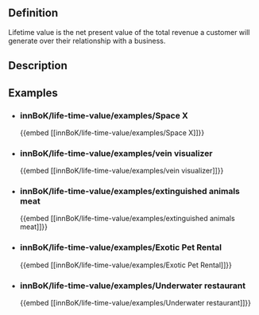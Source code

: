 
## Definition
Lifetime value is the net present value of the total revenue a customer will generate over their relationship with a business.
## Description
## Examples
- ### innBoK/life-time-value/examples/Space X
	{{embed [[innBoK/life-time-value/examples/Space X]]}}
- ### innBoK/life-time-value/examples/vein visualizer
	{{embed [[innBoK/life-time-value/examples/vein visualizer]]}}
- ### innBoK/life-time-value/examples/extinguished animals meat
	{{embed [[innBoK/life-time-value/examples/extinguished animals meat]]}}
- ### innBoK/life-time-value/examples/Exotic Pet Rental
	{{embed [[innBoK/life-time-value/examples/Exotic Pet Rental]]}}
- ### innBoK/life-time-value/examples/Underwater restaurant
	{{embed [[innBoK/life-time-value/examples/Underwater restaurant]]}}












